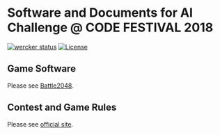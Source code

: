 # Software and Documents for AI Challenge @ CODE FESTIVAL 2018

[![wercker status](https://app.wercker.com/status/7dd58112b3c4214e3e500d1f1ae12848/m/master 'wercker status')](https://app.wercker.com/project/byKey/7dd58112b3c4214e3e500d1f1ae12848)
[![License](https://img.shields.io/badge/License-Apache%202.0-blue.svg)](https://opensource.org/licenses/Apache-2.0)

## Game Software

Please see [Battle2048](./Battle2048).

## Contest and Game Rules

Please see [official site](https://www.exkazuu.net/AIChallenge2018AtCodeFestival/).
